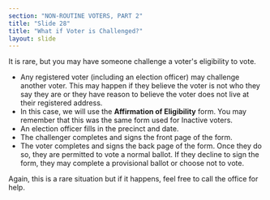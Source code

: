 ```yaml
---
section: "NON-ROUTINE VOTERS, PART 2"
title: "Slide 28"
title: "What if Voter is Challenged?"
layout: slide
---
```


It is rare, but you may have someone challenge a voter's eligibility to vote.

- Any registered voter (including an election officer) may challenge another voter. This may happen if they believe the voter is not who they say they are or they have reason to believe the voter does not live at their registered address.
- In this case, we will use the **Affirmation of Eligibility** form. You may remember that this was the same form used for Inactive voters.
- An election officer fills in the precinct and date.
- The challenger completes and signs the front page of the form.
- The voter completes and signs the back page of the form. Once they do so, they are permitted to vote a normal ballot. If they decline to sign the form, they may complete a provisional ballot or choose not to vote.

Again, this is a rare situation but if it happens, feel free to call the office for help.

